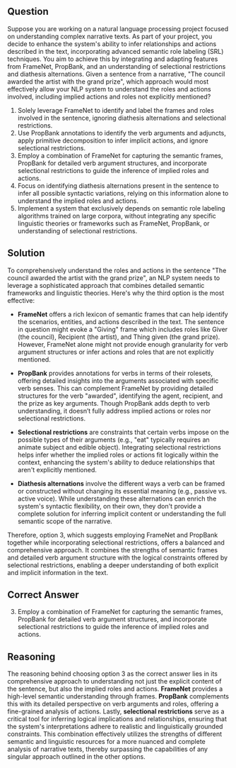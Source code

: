 ## Question
Suppose you are working on a natural language processing project focused on understanding complex narrative texts. As part of your project, you decide to enhance the system's ability to infer relationships and actions described in the text, incorporating advanced semantic role labeling (SRL) techniques. You aim to achieve this by integrating and adapting features from FrameNet, PropBank, and an understanding of selectional restrictions and diathesis alternations. Given a sentence from a narrative, "The council awarded the artist with the grand prize", which approach would most effectively allow your NLP system to understand the roles and actions involved, including implied actions and roles not explicitly mentioned?

1. Solely leverage FrameNet to identify and label the frames and roles involved in the sentence, ignoring diathesis alternations and selectional restrictions.
2. Use PropBank annotations to identify the verb arguments and adjuncts, apply primitive decomposition to infer implicit actions, and ignore selectional restrictions.
3. Employ a combination of FrameNet for capturing the semantic frames, PropBank for detailed verb argument structures, and incorporate selectional restrictions to guide the inference of implied roles and actions.
4. Focus on identifying diathesis alternations present in the sentence to infer all possible syntactic variations, relying on this information alone to understand the implied roles and actions.
5. Implement a system that exclusively depends on semantic role labeling algorithms trained on large corpora, without integrating any specific linguistic theories or frameworks such as FrameNet, PropBank, or understanding of selectional restrictions.

## Solution
To comprehensively understand the roles and actions in the sentence "The council awarded the artist with the grand prize", an NLP system needs to leverage a sophisticated approach that combines detailed semantic frameworks and linguistic theories. Here's why the third option is the most effective:

- **FrameNet** offers a rich lexicon of semantic frames that can help identify the scenarios, entities, and actions described in the text. The sentence in question might evoke a "Giving" frame which includes roles like Giver (the council), Recipient (the artist), and Thing given (the grand prize). However, FrameNet alone might not provide enough granularity for verb argument structures or infer actions and roles that are not explicitly mentioned.

- **PropBank** provides annotations for verbs in terms of their rolesets, offering detailed insights into the arguments associated with specific verb senses. This can complement FrameNet by providing detailed structures for the verb "awarded", identifying the agent, recipient, and the prize as key arguments. Though PropBank adds depth to verb understanding, it doesn’t fully address implied actions or roles nor selectional restrictions.

- **Selectional restrictions** are constraints that certain verbs impose on the possible types of their arguments (e.g., "eat" typically requires an animate subject and edible object). Integrating selectional restrictions helps infer whether the implied roles or actions fit logically within the context, enhancing the system's ability to deduce relationships that aren't explicitly mentioned.

- **Diathesis alternations** involve the different ways a verb can be framed or constructed without changing its essential meaning (e.g., passive vs. active voice). While understanding these alternations can enrich the system's syntactic flexibility, on their own, they don't provide a complete solution for inferring implicit content or understanding the full semantic scope of the narrative.

Therefore, option 3, which suggests employing FrameNet and PropBank together while incorporating selectional restrictions, offers a balanced and comprehensive approach. It combines the strengths of semantic frames and detailed verb argument structure with the logical constraints offered by selectional restrictions, enabling a deeper understanding of both explicit and implicit information in the text.

## Correct Answer
3. Employ a combination of FrameNet for capturing the semantic frames, PropBank for detailed verb argument structures, and incorporate selectional restrictions to guide the inference of implied roles and actions.

## Reasoning
The reasoning behind choosing option 3 as the correct answer lies in its comprehensive approach to understanding not just the explicit content of the sentence, but also the implied roles and actions. **FrameNet** provides a high-level semantic understanding through frames. **PropBank** complements this with its detailed perspective on verb arguments and roles, offering a fine-grained analysis of actions. Lastly, **selectional restrictions** serve as a critical tool for inferring logical implications and relationships, ensuring that the system's interpretations adhere to realistic and linguistically grounded constraints. This combination effectively utilizes the strengths of different semantic and linguistic resources for a more nuanced and complete analysis of narrative texts, thereby surpassing the capabilities of any singular approach outlined in the other options.